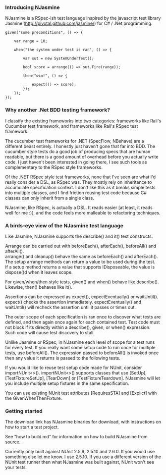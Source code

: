 ### Introducing NJasmine

NJasmine is a RSpec-ish test language inspired by the javascript test library Jasmine (http://pivotal.github.com/jasmine/) for C# / .Net programming.

    given("some preconditions", () => {

        var range = 10;

        when("the system under test is ran", () => {

            var sut = new SystemUnderTest();

            bool score = arrange(() => sut.Fire(range));

            then("win!", () => {

                expect(() => score);
            });
        });
    });

### Why another .Net BDD testing framework?  

I classify the existing frameworks into two categories: frameworks like Rail's Cucumber test framework, and frameworks like Rail's RSpec test framework.

The cucumber test frameworks for .NET (SpecFlow, NBehave) are a different beast entirely.  I honestly just haven't gone that far into BDD.  The cucumber style tests do a good job of producing specs that are human readable, but there is a good amount of overhead before you actually write code.  I just haven't been interested in going there, I see such tools as complementary to the RSpec style frameworks.

Of the .NET RSpec style test frameworks, none that I've seen are what I'd really consider a DSL, as RSpec was.  They mostly rely on inheritance to accumulate specification context.  I don't like this as it breaks simple tests into multiple classes, and I find friction reusing test code because C# classes can only inherit from a single class.

NJasmine, like RSpec, is actually a DSL.  It reads easier [at least, it reads well for me :)], and the code feels more malleable to refactoring techniques.


### A birds-eye view of the NJasmine test language

Like Jasmine, NJasmine supports the describe() and it() test constructs.

Arrange can be carried out with beforeEach(), afterEach(), beforeAll() and afterAll().  
arrange() and cleanup() behave the same as beforeEach() and afterEach().  
The setup arrange methods can return a value to be used during the test.  
If a setup method returns a value that supports IDisposeable, the value is dispose()d when it leaves scope.

For given/when/then style tests, given() and when() behave like describe().  Likewise, then() behaves like it().

Assertions can be expressed as expect(), expectEventually() or waitUntil().  expect() checks the assertion immediately.  expectEventually() and waitUntil() will recheck the assertion until it passes or times out.

The outer scope of each specification is ran once to discover what tests are defined, and then again once again for each contained test.  Test code must not block if its directly within a describe(), given, or when() expression.  Such code will cause test discovery to stall.

Unlike Jasmine or RSpec, in NJasmine each level of scope for a test runs for every test.  If you really want some setup code to run once for multiple tests, use beforeAll().  The expression passed to beforeAll() is invoked once then any value it returns is passed to the following tests.

If you would like to reuse test setup code made for NUnit, consider importNUnit<>().  importNUnit<>() supports classes that use [SetUp], [TestFixtureSetUp], [TearDown] or [TestFixtureTeardown].  NJasmine will let you include multiple setup fixtures in the same specification.

You can use existing NUnit test attributes [RequiresSTA] and [Explict] with the GivenWhenThenFixture.

### Getting started

The download link has NJasmine binaries for download, with instructions on how to start a test project.

See "how to build.md" for information on how to build NJasmine from source.

Currently only built against NUnit 2.5.9, 2.5.10 and 2.6.0.  If you would use something else let me know.  I use 2.5.10.  If you use a different version of the NUnit test runner then what NJasmine was built against, NUnit won't see your tests.
